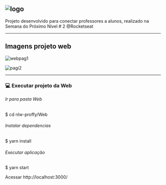 

## ![logo](https://user-images.githubusercontent.com/56658900/89359876-396ee580-d69d-11ea-8342-628051853c57.png)


 Projeto desenvolvido para conectar professores a alunos, realizado na Semana do Próximo Nível # 2 @Rocketseat


------------


## Imagens projeto  web
![webpag1](https://user-images.githubusercontent.com/56658900/89359554-78e90200-d69c-11ea-8973-bcb786707834.png)



![pagi2](https://user-images.githubusercontent.com/56658900/89359573-8b633b80-d69c-11ea-8150-5f2296eb5dea.png)

------------



### 💻 Executar projeto da Web

######  Ir para pasta Web
$ cd nlw-proffy/Web

###### Instalar dependencias
$ yarn install

###### Executar aplicação
$ yarn start

Acessar http://localhost:3000/ 
